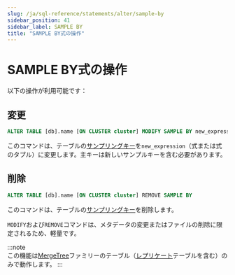 ```yaml
---
slug: /ja/sql-reference/statements/alter/sample-by
sidebar_position: 41
sidebar_label: SAMPLE BY
title: "SAMPLE BY式の操作"
---
```


# SAMPLE BY式の操作

以下の操作が利用可能です：

## 変更

``` sql
ALTER TABLE [db].name [ON CLUSTER cluster] MODIFY SAMPLE BY new_expression
```

このコマンドは、テーブルの[サンプリングキー](../../../engines/table-engines/mergetree-family/mergetree.md)を`new_expression`（式または式のタプル）に変更します。主キーは新しいサンプルキーを含む必要があります。

## 削除

``` sql
ALTER TABLE [db].name [ON CLUSTER cluster] REMOVE SAMPLE BY
```

このコマンドは、テーブルの[サンプリングキー](../../../engines/table-engines/mergetree-family/mergetree.md)を削除します。

`MODIFY`および`REMOVE`コマンドは、メタデータの変更またはファイルの削除に限定されるため、軽量です。

:::note    
この機能は[MergeTree](../../../engines/table-engines/mergetree-family/mergetree.md)ファミリーのテーブル（[レプリケート](../../../engines/table-engines/mergetree-family/replication.md)テーブルを含む）のみで動作します。
:::
